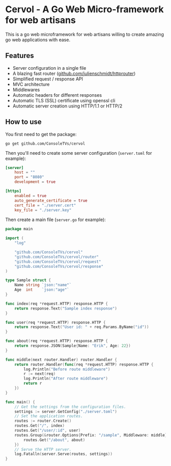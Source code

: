 # Cervol - A Go Web Micro-framework for web artisans

This is a go web microframework for web artisans willing to create amazing go web applications with ease.

## Features

- Server configuration in a single file
- A blazing fast router ([github.com/julienschmidt/httprouter](https://github.com/julienschmidt/httprouter))
- Simplified request / response API
- MVC architecture
- Middlewares
- Automatic headers for different responses
- Automatic TLS (SSL) certificate using openssl cli
- Automatic server creation using HTTP/1.1 or HTTP/2

## How to use

You first need to get the package:

```
go get github.com/ConsoleTVs/cervol
```

Then you'll need to create some server configuration (`server.toml` for example):

```toml
[server]
    host = ""
    port = "8080"
    development = true

[https]
    enabled = true
    auto_generate_certificate = true
    cert_file = "./server.cert"
    key_file = "./server.key"
```

Then create a main file (`server.go` for example):
```go
package main

import (
    "log"

    "github.com/ConsoleTVs/cervol"
    "github.com/ConsoleTVs/cervol/router"
    "github.com/ConsoleTVs/cervol/request"
    "github.com/ConsoleTVs/cervol/response"
)

type Sample struct {
	Name string `json:"name"`
	Age  int    `json:"age"`
}

func index(req *request.HTTP) response.HTTP {
	return response.Text("Sample index response")
}

func user(req *request.HTTP) response.HTTP {
	return response.Text("User id: " + req.Params.ByName("id"))
}

func about(req *request.HTTP) response.HTTP {
	return response.JSON(Sample{Name: "Erik", Age: 22})
}

func middle(next router.Handler) router.Handler {
	return router.Handler(func(req *request.HTTP) response.HTTP {
		log.Println("Before route middleware")
		r := next(req)
		log.Println("After route middleware")
		return r
	})
}

func main() {
	// Get the settings from the configuration files.
	settings := server.GetConfig("./server.toml")
	// Set the application routes.
	routes := router.Create()
	routes.Get("/", index)
	routes.Get("/user/:id", user)
	routes.Group(&router.Options{Prefix: "/sample", Middleware: middle}, func(routes *router.Router) {
		routes.Get("/about", about)
	})
	// Serve the HTTP server.
	log.Fatalln(server.Serve(routes, settings))
}
```
